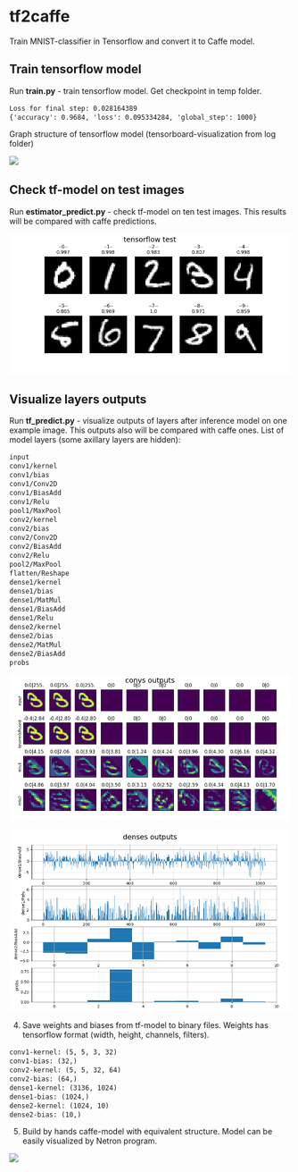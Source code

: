# tf2caffe
Train MNIST-classifier in Tensorflow and convert it to Caffe model.

## Train tensorflow model

Run **train.py** - train tensorflow model. Get checkpoint in temp folder.

```
Loss for final step: 0.028164389
{'accuracy': 0.9684, 'loss': 0.095334284, 'global_step': 1000}
```

Graph structure of tensorflow model (tensorboard-visualization  from log folder)

![](./imgs/graph-tf.png)

## Check tf-model on test images

Run **estimator_predict.py** - check tf-model on ten test images. This results will be compared with caffe predictions.

![](imgs/mnist/res10-tf.png)

## Visualize layers outputs

Run **tf_predict.py** - visualize outputs of layers after inference model on one example image. This outputs also will be compared with caffe ones.
List of model layers (some axillary layers are hidden):

```
input
conv1/kernel
conv1/bias
conv1/Conv2D
conv1/BiasAdd
conv1/Relu
pool1/MaxPool
conv2/kernel
conv2/bias
conv2/Conv2D
conv2/BiasAdd
conv2/Relu
pool2/MaxPool
flatten/Reshape
dense1/kernel
dense1/bias
dense1/MatMul
dense1/BiasAdd
dense1/Relu
dense2/kernel
dense2/bias
dense2/MatMul
dense2/BiasAdd
probs
```

![](imgs/mnist/convs-tf.png)

![](imgs/mnist/denses-tf.png)

4. Save weights and biases from tf-model to binary files. Weights has tensorflow format (width, height, channels, filters).

```
conv1-kernel: (5, 5, 3, 32)
conv1-bias: (32,)
conv2-kernel: (5, 5, 32, 64)
conv2-bias: (64,)
dense1-kernel: (3136, 1024)
dense1-bias: (1024,)
dense2-kernel: (1024, 10)
dense2-bias: (10,)
```

5. Build by hands caffe-model with equivalent structure. Model can be easily visualized by Netron program.

![](./imgs/graph-caffe.png)
